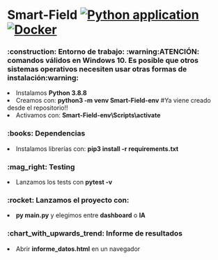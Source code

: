 # Smart-Field [![Python application](https://github.com/JonanOribe/Smart-Field/actions/workflows/python-app.yml/badge.svg?branch=main)](https://github.com/JonanOribe/Smart-Field/actions/workflows/python-app.yml)[![Docker](https://github.com/JonanOribe/Smart-Field/actions/workflows/docker-publish.yml/badge.svg?branch=main)](https://github.com/JonanOribe/Smart-Field/actions/workflows/docker-publish.yml)

<h3>:construction: Entorno de trabajo: :warning:ATENCIÓN: comandos válidos en Windows 10. Es posible que otros sistemas operativos necesiten usar otras formas de instalación:warning:</h3>
<li>Instalamos <b>Python 3.8.8</b></li> 
<li>Creamos con: <b>python3 -m venv Smart-Field-env</b> #Ya viene creado desde el repositorio!!</li> 
<li>Activamos con: <b>Smart-Field-env\Scripts\activate</b></li>
<h3>:books: Dependencias</h3>
<li>Instalamos librerías con: <b>pip3 install -r requirements.txt</b></li>
<h3>:mag_right: Testing</h3>
<li>Lanzamos los tests con <b>pytest -v</b></li>
<h3>:rocket: Lanzamos el proyecto con:</h3>
<li><b>py main.py</b> y elegimos entre <b>dashboard</b> o <b>IA</b></li>
<h3>:chart_with_upwards_trend: Informe de resultados</h3>
<li>Abrir <b>informe_datos.html</b> en un navegador</li>
